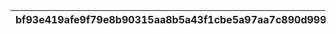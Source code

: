|bf93e419afe9f79e8b90315aa8b5a43f1cbe5a97aa7c890d9991b6bc3e0d036a|f2fd66befe61fc179f90cce4c17da79f731a486c84593d587a3ed35b620d064a|39d39721e1e2e77345fc37f68853697ca576116b7a1e11620da478416512d372|fbbc2102f99e24721547955a03c033f46362b04e1bebdeeac222337ae2b03d60|e352d09f563103c7f3aed15bbb336cf3f9e28adcccd15522712660e529db3b63|0e7158b7332fb57510ff05a950a8797075c02404b89206492a0fb5fc753d1ae1|06527c0b3f42c9568ef81416ee57f422327d53fad23fc61ad4ef318f152204ee|dc8597ab2b2b1535ff090b4df687f2d3edd7efef9bf6b5f6bfb6c7e825400828|ec2b3c1c9c66313af54ec05a716100468eacdac8bc232f4aef8ae631d4c9de1f|7d631e73fe9d613e04a3a1f9de97c80e3b8b99ca2199d07b7fd483dd5f26d8a7|b231a0e4d724625db14a8a5a18a997d9eeab20d634d26515c6c53362c6076684|677da14547d130ebc7d2f2a890004d964eef8f1c1858f6d5ed7af7a4ba84b1cf|73a361b570ebb4f6285f39d3922c55ee67384221fb67b2c418b604c253dd4ee4|10e20d700ff037e6155ca038de588b934eb0e45c421df7aa527cf87cca501c77|d6e3393b9f1ce9447d91842a05a83db984faf772885e667dcdb2d845c20dd449|b7aacc0d4a38fb53d06c67c2ae5a0ef6522fd30fb04970916cc49316159f38f8|1bcad6e71a4645854c4ed8f6c1cbc0ee6f1ec2a817ff30a35be36893e5ca8459|cf67068bb032d32119c64b24d7ff727eb83448a65d887ecf15a854ae350c773c|2801628a89f1b418d7c4420059e61a4121fadbf6adbf900642be069600d8f150|5b350081f819846d88f8543af4b79beeefade56144d290f452f14d742c8631cf|0626ce3a1d6303e7140b221887a156521926749fe412f5e2b65daedcb4483677|
| --- | --- | --- | --- | --- | --- | --- | --- | --- | --- | --- | --- | --- | --- | --- | --- | --- | --- | --- | --- | --- |